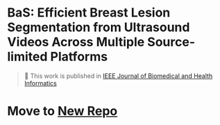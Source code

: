 # BaS: Efficient Breast Lesion Segmentation from Ultrasound Videos Across Multiple Source-limited Platforms

> 🎉 This work is published in [IEEE Journal of Biomedical and Health Informatics](hhttps://ieeexplore.ieee.org/document/10892059)

# Move to [New Repo](https://github.com/deepang-ai/BaS)
